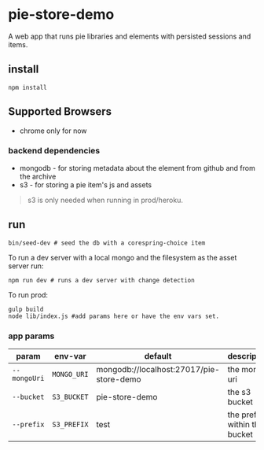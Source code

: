# pie-store-demo

A web app that runs pie libraries and elements with persisted sessions and items.

## install 
```
npm install 
```

## Supported Browsers

* chrome only for now

### backend dependencies

* mongodb - for storing metadata about the element from github and from the archive
* s3 - for storing a pie item's js and assets 

> s3 is only needed when running in prod/heroku.

## run 

```shell
bin/seed-dev # seed the db with a corespring-choice item
```

To run a dev server with a local mongo and the filesystem as the asset server run:
```shell
npm run dev # runs a dev server with change detection
```

To run prod: 
```shell
gulp build
node lib/index.js #add params here or have the env vars set.
```
### app params

| param | env-var  | default  | description |
|-------|----------|----------|-------------|
|`--mongoUri` | `MONGO_URI` | mongodb://localhost:27017/pie-store-demo  | the mongo uri |
|`--bucket` | `S3_BUCKET` | pie-store-demo  | the s3 bucket |
|`--prefix` | `S3_PREFIX` | test  | the prefix within the bucket |

